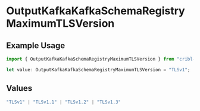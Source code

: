 # OutputKafkaKafkaSchemaRegistryMaximumTLSVersion

## Example Usage

```typescript
import { OutputKafkaKafkaSchemaRegistryMaximumTLSVersion } from "cribl-control-plane/models";

let value: OutputKafkaKafkaSchemaRegistryMaximumTLSVersion = "TLSv1";
```

## Values

```typescript
"TLSv1" | "TLSv1.1" | "TLSv1.2" | "TLSv1.3"
```